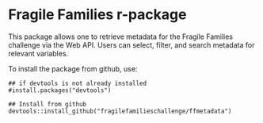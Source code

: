 # Fragile Families r-package

This package allows one to retrieve metadata for the Fragile Families challenge 
via the Web API.  Users can select, filter, and search metadata for relevant 
variables.

To install the package from github, use:

```
## if devtools is not already installed
#install.packages("devtools")

## Install from github
devtools::install_github("fragilefamilieschallenge/ffmetadata")
```


